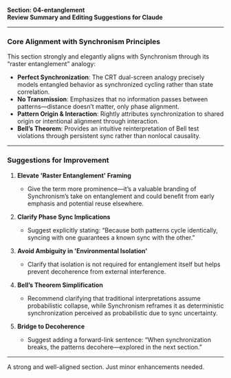 **Section: 04-entanglement**  
**Review Summary and Editing Suggestions for Claude**

---

### Core Alignment with Synchronism Principles

This section strongly and elegantly aligns with Synchronism through its “raster entanglement” analogy:

- **Perfect Synchronization**: The CRT dual-screen analogy precisely models entangled behavior as synchronized cycling rather than state correlation.
- **No Transmission**: Emphasizes that no information passes between patterns—distance doesn’t matter, only phase alignment.
- **Pattern Origin & Interaction**: Rightly attributes synchronization to shared origin or intentional alignment through interaction.
- **Bell’s Theorem**: Provides an intuitive reinterpretation of Bell test violations through persistent sync rather than nonlocal causality.

---

### Suggestions for Improvement

1. **Elevate 'Raster Entanglement' Framing**
   - Give the term more prominence—it’s a valuable branding of Synchronism’s take on entanglement and could benefit from early emphasis and potential reuse elsewhere.

2. **Clarify Phase Sync Implications**
   - Suggest explicitly stating: “Because both patterns cycle identically, syncing with one guarantees a known sync with the other.”

3. **Avoid Ambiguity in 'Environmental Isolation'**
   - Clarify that isolation is not required for entanglement itself but helps prevent decoherence from external interference.

4. **Bell’s Theorem Simplification**
   - Recommend clarifying that traditional interpretations assume probabilistic collapse, while Synchronism reframes it as deterministic synchronization perceived as probabilistic due to sync uncertainty.

5. **Bridge to Decoherence**
   - Suggest adding a forward-link sentence: “When synchronization breaks, the patterns decohere—explored in the next section.”

---

A strong and well-aligned section. Just minor enhancements needed.
